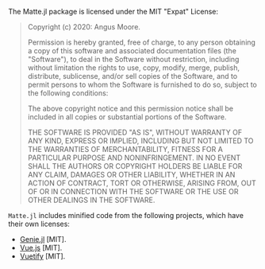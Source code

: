 The Matte.jl package is licensed under the MIT "Expat" License:

> Copyright (c) 2020: Angus Moore.
>
> Permission is hereby granted, free of charge, to any person obtaining a copy
> of this software and associated documentation files (the "Software"), to deal
> in the Software without restriction, including without limitation the rights
> to use, copy, modify, merge, publish, distribute, sublicense, and/or sell
> copies of the Software, and to permit persons to whom the Software is
> furnished to do so, subject to the following conditions:
>
> The above copyright notice and this permission notice shall be included in all
> copies or substantial portions of the Software.
>
> THE SOFTWARE IS PROVIDED "AS IS", WITHOUT WARRANTY OF ANY KIND, EXPRESS OR
> IMPLIED, INCLUDING BUT NOT LIMITED TO THE WARRANTIES OF MERCHANTABILITY,
> FITNESS FOR A PARTICULAR PURPOSE AND NONINFRINGEMENT. IN NO EVENT SHALL THE
> AUTHORS OR COPYRIGHT HOLDERS BE LIABLE FOR ANY CLAIM, DAMAGES OR OTHER
> LIABILITY, WHETHER IN AN ACTION OF CONTRACT, TORT OR OTHERWISE, ARISING FROM,
> OUT OF OR IN CONNECTION WITH THE SOFTWARE OR THE USE OR OTHER DEALINGS IN THE
> SOFTWARE.
>

`Matte.jl` includes minified code from the following projects, which have their
own licenses:

* [Genie.jl](https://github.com/GenieFramework/Genie.jl/) [MIT].
* [Vue.js](https://github.com/vuejs/vue) [MIT].
* [Vuetify](https://github.com/vuetifyjs/vuetify) [MIT].
